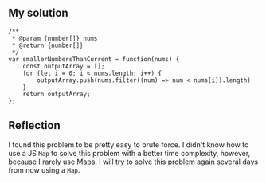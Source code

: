 ## My solution

```
/**
 * @param {number[]} nums
 * @return {number[]}
 */
var smallerNumbersThanCurrent = function(nums) {
    const outputArray = [];
    for (let i = 0; i < nums.length; i++) {
        outputArray.push(nums.filter((num) => num < nums[i]).length)
    }
    return outputArray;
};
```

## Reflection

I found this problem to be pretty easy to brute force. I didn't know how to use a JS `Map` to solve this problem with a better time complexity, however, because I rarely use Maps. I will try to solve this problem again several days from now using a `Map`.
